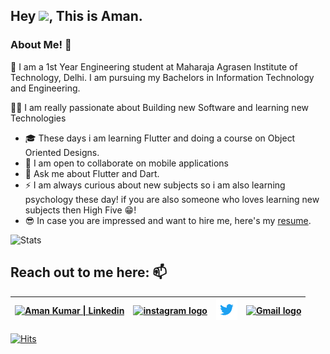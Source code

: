 ## Hey <img src="https://github.com/TheDudeThatCode/TheDudeThatCode/blob/master/Assets/Hi.gif" width="24px">, This is Aman.

### About Me!  🚀

🏫 I am a 1st Year Engineering student at Maharaja Agrasen Institute of Technology, Delhi. I am pursuing my Bachelors in Information Technology and Engineering.

👨‍💻 I am really passionate about Building new Software and learning new Technologies
 

- 🎓 These days i am learning Flutter and doing a course on Object Oriented Designs.
- 👯 I am open to collaborate on mobile applications
- 💬 Ask me about Flutter and Dart.
- ⚡ I am always curious about new subjects so i am also learning psychology these day! if you are also someone who loves learning new subjects then High Five 😁!
- 😎 In case you are impressed and want to hire me, here's my [resume](https://drive.google.com/file/d/123rOWO2yGZBYQ3rrnVlzryk5FbAz5T9o/view?usp=sharing).


![Stats](https://github-readme-stats.vercel.app/api?username=thisisamank&&show_icons=true&title_color=ffffff&icon_color=bb2acf&text_color=daf7dc&bg_color=151515)

## Reach out to me here: 📫

| [<img src="https://github.com/TheDudeThatCode/TheDudeThatCode/blob/master/Assets/Linkedin.svg" alt="Aman Kumar \| Linkedin" width="34">](https://www.linkedin.com/in/aman-kumar-8b788a159) | [<img src="https://github.com/TheDudeThatCode/TheDudeThatCode/blob/master/Assets/Instagram.svg" alt="instagram logo" width="24">](https://www.instagram.com/thisisaman.k/) | [<img src="https://raw.githubusercontent.com/Delta456/Delta456/master/img/twitter.png" alt="twitter logo" width="34">](https://twitter.com/thisisamank) | [<img src="https://github.com/TheDudeThatCode/TheDudeThatCode/blob/master/Assets/Gmail.svg" alt="Gmail logo" height="32">](mailto:thisisamank@gmail.com) |
| ------------------------------------------------------------ | ------------------------------------------------------------ | ------------------------------------------------------------ | ------------------------------------------------------------ |

[![Hits](https://hits.seeyoufarm.com/api/count/incr/badge.svg?url=https%3A%2F%2Fgithub.com%2Fthisisamank&count_bg=%230EFFDB&title_bg=%23000000&icon=&icon_color=%23E7E7E7&title=Visitors&edge_flat=false)](https://hits.seeyoufarm.com)

